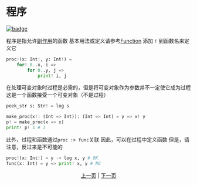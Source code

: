 # 程序

[![badge](https://img.shields.io/endpoint.svg?url=https%3A%2F%2Fgezf7g7pd5.execute-api.ap-northeast-1.amazonaws.com%2Fdefault%2Fsource_up_to_date%3Fowner%3Derg-lang%26repos%3Derg%26ref%3Dmain%26path%3Ddoc/EN/syntax/08_procedure.md%26commit_hash%3D96b113c47ec6ca7ad91a6b486d55758de00d557d)](https://gezf7g7pd5.execute-api.ap-northeast-1.amazonaws.com/default/source_up_to_date?owner=erg-lang&repos=erg&ref=main&path=doc/EN/syntax/08_procedure.md&commit_hash=96b113c47ec6ca7ad91a6b486d55758de00d557d)

程序是指允许[副作用](./07_side_effect.md)的函数
基本用法或定义请参考[Function](./04_function.md)
添加 `!` 到函数名来定义它

```python
proc!(x: Int!, y: Int!) =
    for! 0..x, i =>
        for 0..y, j =>
            print! i, j
```

在处理可变对象时过程是必需的，但是将可变对象作为参数并不一定使它成为过程
这是一个函数接受一个可变对象（不是过程）

```python
peek_str s: Str! = log s

make_proc(x!: (Int => Int)): (Int => Int) = y => x! y
p! = make_proc(x => x)
print! p! 1 # 1
```

此外，过程和函数通过`proc :> func`关联
因此，可以在过程中定义函数
但是，请注意，反过来是不可能的

```python
proc!(x: Int!) = y -> log x, y # OK
func(x: Int) = y => print! x, y # NG
```

<p align='center'>
    <a href='./07_side_effect.md'>上一页</a> | <a href='./09_builtin_procs.md'>下一页</a>
</p>
